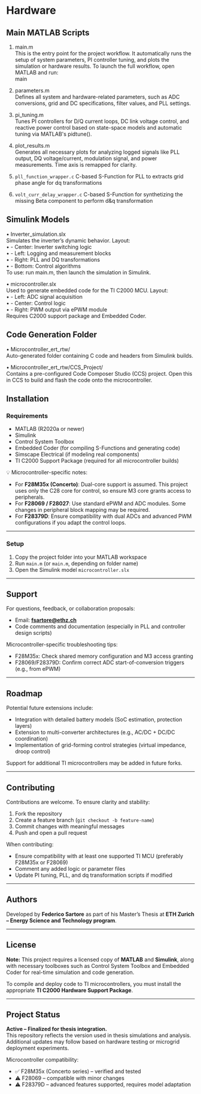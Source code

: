# Hardware

## Main MATLAB Scripts  
1.	main.m  
This is the entry point for the project workflow. It automatically runs the setup of system parameters, PI controller tuning, and plots the simulation or hardware results. To launch the full workflow, open MATLAB and run:  
main

2.	parameters.m  
Defines all system and hardware-related parameters, such as ADC conversions, grid and DC specifications, filter values, and PLL settings.

3.	pi_tuning.m  
Tunes PI controllers for D/Q current loops, DC link voltage control, and reactive power control based on state-space models and automatic tuning via MATLAB's pidtune().

4.	plot_results.m  
Generates all necessary plots for analyzing logged signals like PLL output, DQ voltage/current, modulation signal, and power measurements. Time axis is remapped for clarity.

5. `pll_function_wrapper.c`
C-based S-Function for PLL to extracts grid phase angle for dq transformations

6. `volt_curr_delay_wrapper.c`
C-based S-Function for synthetizing the missing Beta component to perform d&q transformation


## Simulink Models  
•	Inverter_simulation.slx  
Simulates the inverter’s dynamic behavior. Layout:  
•	- Center: Inverter switching logic  
•	- Left: Logging and measurement blocks  
•	- Right: PLL and DQ transformations  
•	- Bottom: Control algorithms  
To use: run main.m, then launch the simulation in Simulink.

•	microcontroller.slx  
Used to generate embedded code for the TI C2000 MCU. Layout:  
•	- Left: ADC signal acquisition  
•	- Center: Control logic  
•	- Right: PWM output via ePWM module  
Requires C2000 support package and Embedded Coder.

## Code Generation Folder  
•	Microcontroller_ert_rtw/  
Auto-generated folder containing C code and headers from Simulink builds.

•	Microcontroller_ert_rtw/CCS_Project/  
Contains a pre-configured Code Composer Studio (CCS) project. Open this in CCS to build and flash the code onto the microcontroller.

## Installation

### Requirements
- MATLAB (R2020a or newer)
- Simulink
- Control System Toolbox
- Embedded Coder (for compiling S-Functions and generating code)
- Simscape Electrical (if modeling real components)
- TI C2000 Support Package (required for all microcontroller builds)

💡 Microcontroller-specific notes:
- For **F28M35x (Concerto)**: Dual-core support is assumed. This project uses only the C28 core for control, so ensure M3 core grants access to peripherals.
- For **F28069 / F28027**: Use standard ePWM and ADC modules. Some changes in peripheral block mapping may be required.
- For **F28379D**: Ensure compatibility with dual ADCs and advanced PWM configurations if you adapt the control loops.

---

### Setup
1. Copy the project folder into your MATLAB workspace
2. Run `main.m` (or `main.m`, depending on folder name)
3. Open the Simulink model `microcontroller.slx` 

---

## Support

For questions, feedback, or collaboration proposals:

- Email: **fsartore@ethz.ch**
- Code comments and documentation (especially in PLL and controller design scripts)

Microcontroller-specific troubleshooting tips:
- F28M35x: Check shared memory configuration and M3 access granting
- F28069/F28379D: Confirm correct ADC start-of-conversion triggers (e.g., from ePWM)

---

## Roadmap

Potential future extensions include:
- Integration with detailed battery models (SoC estimation, protection layers)
- Extension to multi-converter architectures (e.g., AC/DC + DC/DC coordination)
- Implementation of grid-forming control strategies (virtual impedance, droop control)

Support for additional TI microcontrollers may be added in future forks.

---

## Contributing

Contributions are welcome. To ensure clarity and stability:

1. Fork the repository
2. Create a feature branch (`git checkout -b feature-name`)
3. Commit changes with meaningful messages
4. Push and open a pull request

When contributing:
- Ensure compatibility with at least one supported TI MCU (preferably F28M35x or F28069)
- Comment any added logic or parameter files
- Update PI tuning, PLL, and dq transformation scripts if modified

---

## Authors

Developed by **Federico Sartore** as part of his Master’s Thesis at **ETH Zurich – Energy Science and Technology program**.

---

## License

**Note:** This project requires a licensed copy of **MATLAB** and **Simulink**, along with necessary toolboxes such as Control System Toolbox and Embedded Coder for real-time simulation and code generation.

To compile and deploy code to TI microcontrollers, you must install the appropriate **TI C2000 Hardware Support Package**.

---

## Project Status

**Active – Finalized for thesis integration.**  
This repository reflects the version used in thesis simulations and analysis. Additional updates may follow based on hardware testing or microgrid deployment experiments.

Microcontroller compatibility:
- ✅ F28M35x (Concerto series) – verified and tested
- ⚠️ F28069 – compatible with minor changes
- ⚠️ F28379D – advanced features supported, requires model adaptation
